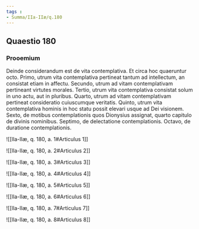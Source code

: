 ```yaml
---
tags : 
- Summa/IIa-IIæ/q.180
---
```


## Quaestio 180

### Prooemium

Deinde considerandum est de vita contemplativa. Et circa hoc quaeruntur octo. Primo, utrum vita contemplativa pertineat tantum ad intellectum, an consistat etiam in affectu. Secundo, utrum ad vitam contemplativam pertineant virtutes morales. Tertio, utrum vita contemplativa consistat solum in uno actu, aut in pluribus. Quarto, utrum ad vitam contemplativam pertineat consideratio cuiuscumque veritatis. Quinto, utrum vita contemplativa hominis in hoc statu possit elevari usque ad Dei visionem. Sexto, de motibus contemplationis quos Dionysius assignat, quarto capitulo de divinis nominibus. Septimo, de delectatione contemplationis. Octavo, de duratione contemplationis.

![[IIa-IIæ, q. 180, a. 1#Articulus 1]]

![[IIa-IIæ, q. 180, a. 2#Articulus 2]]

![[IIa-IIæ, q. 180, a. 3#Articulus 3]]

![[IIa-IIæ, q. 180, a. 4#Articulus 4]]

![[IIa-IIæ, q. 180, a. 5#Articulus 5]]

![[IIa-IIæ, q. 180, a. 6#Articulus 6]]

![[IIa-IIæ, q. 180, a. 7#Articulus 7]]

![[IIa-IIæ, q. 180, a. 8#Articulus 8]]

